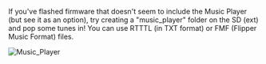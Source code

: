 If you've flashed firmware that doesn't seem to include the Music Player (but see it as an option), try creating a "music_player" folder on the SD (ext) and pop some tunes in! You can use RTTTL (in TXT format) or FMF (Flipper Music Format) files.

![Music_Player](https://user-images.githubusercontent.com/57457139/167557437-bb79bdfa-db4c-4964-ac4a-e09cb24f9d71.png)
